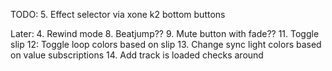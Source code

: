 TODO:
5. Effect selector via xone k2 bottom buttons

Later:
4. Rewind mode
8. Beatjump??
9. Mute button with fade??
11. Toggle slip
12: Toggle loop colors based on slip
13. Change sync light colors based on value subscriptions
14. Add track is loaded checks around
